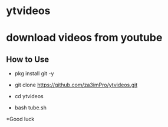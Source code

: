 # ytvideos

# download videos from youtube 
## How to Use

+ pkg install git -y

+ git clone https://github.com/za3imPro/ytvideos.git

+ cd ytvideos

+ bash tube.sh




*Good luck
